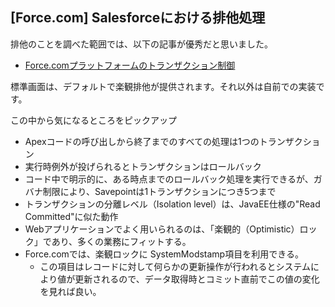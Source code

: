 ## [Force.com] Salesforceにおける排他処理

排他のことを調べた範囲では、以下の記事が優秀だと思いました。

* [Force.comプラットフォームのトランザクション制御](http://blogjp.sforce.com/2010/09/forcecom-81ef.html)

標準画面は、デフォルトで楽観排他が提供されます。それ以外は自前での実装です。

この中から気になるところをピックアップ

* Apexコードの呼び出しから終了までのすべての処理は1つのトランザクション
* 実行時例外が投げられるとトランザクションはロールバック
* コード中で明示的に、ある時点までのロールバック処理を実行できるが、ガバナ制限により、Savepointは1トランザクションにつき5つまで
* トランザクションの分離レベル（Isolation level）は、JavaEE仕様の"Read Committed"に似た動作
* Webアプリケーションでよく用いられるのは、「楽観的（Optimistic）ロック」であり、多くの業務にフィットする。
* Force.comでは、楽観ロックに SystemModstamp項目を利用できる。
  * この項目はレコードに対して何らかの更新操作が行われるとシステムにより値が更新されるので、データ取得時とコミット直前でこの値の変化を見れば良い。



